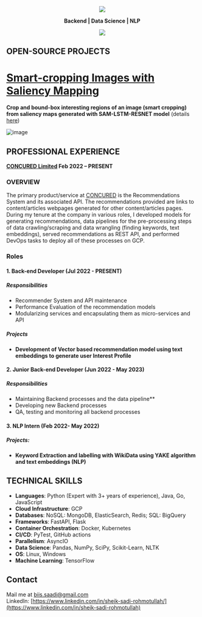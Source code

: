 <p align="center">
  <a href="https://www.linkedin.com/in/sheik-sadi-rohmotullah/">
    <img src="https://github.com/SheikSadi/SheikSadi/assets/34588815/459ed0bb-30eb-4982-b2fc-02e36e94705f" />
  </a>
</p>

<p align="center">
  <b>Backend | Data Science | NLP</b>
</p>
<p align="center">
  <a href="https://www.linkedin.com/in/sheik-sadi-rohmotullah/">
    <img src="https://skillicons.dev/icons?i=py,mongodb,fastapi,gcp,docker,git,github,linux,tensorflow" />
  </a>
</p>

## OPEN-SOURCE PROJECTS
# [Smart-cropping Images with Saliency Mapping](https://sheiksadi.github.io/SAM-LSTM-RESNET/)
**Crop and bound-box interesting regions of an image (smart cropping) from saliency maps generated with SAM-LSTM-RESNET model** (details [here](https://sheiksadi.github.io/SAM-LSTM-RESNET/))

![image](https://github.com/SheikSadi/SheikSadi/assets/34588815/ceac1dbc-338b-48df-b90e-055bee4914d1)

## PROFESSIONAL EXPERIENCE
**[CONCURED Limited](https://concured.com/) Feb 2022 – PRESENT**

### OVERVIEW
The primary product/service at [CONCURED](https://concured.com/) is the Recommendations System and its associated API. The recommendations provided are links to content/articles webpages generated for other content/articles pages. During my tenure at the company in various roles, I developed models for generating recommendations, data pipelines for the pre-processing steps of data crawling/scraping and data wrangling (finding keywords, text embeddings), served recommendations as REST API, and performed DevOps tasks to deploy all of these processes on GCP.

### Roles
#### 1. Back-end Developer (Jul 2022 - PRESENT)
##### Responsibilities
- Recommender System and API maintenance
- Performance Evaluation of the recommendation models
- Modularizing services and encapsulating them as micro-services and API
##### Projects
- **Development of Vector based recommendation model using text embeddings to generate user Interest Profile**

#### 2. Junior Back-end Developer (Jun 2022 - May 2023)
##### Responsibilities
- Maintaining Backend processes and the data pipeline**
- Developing new Backend processes
- QA, testing and monitoring all backend processes

#### 3. **NLP Intern (Feb 2022- May 2022)**
##### Projects:
- **Keyword Extraction and labelling with WikiData using YAKE algorithm and text embeddings (NLP)**

## TECHNICAL SKILLS
- **Languages**: Python (Expert with 3+ years of experience), Java, Go, JavaScript
- **Cloud Infrastructure**: GCP
- **Databases**: NoSQL: MongoDB, ElasticSearch, Redis; SQL: BigQuery
- **Frameworks**: FastAPI, Flask
- **Container Orchestration**: Docker, Kubernetes
- **CI/CD**: PyTest, GitHub actions
- **Parallelism**: AsyncIO
- **Data Science**: Pandas, NumPy, SciPy, Scikit-Learn, NLTK
- **OS**: Linux, Windows
- **Machine Learning**: TensorFlow

## Contact
Mail me at [biis.saadi@gmail.com](mailto:biis.saadi@gmail.com)
<br>
LinkedIn: [https://www.linkedin.com/in/sheik-sadi-rohmotullah/](https://www.linkedin.com/in/sheik-sadi-rohmotullah)

